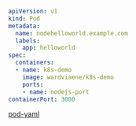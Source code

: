 ```YAML
apiVersion: v1
kind: Pod
metadata:
  name: nodehelloworld.example.com
  labels:
    app: helloworld
spec:
  containers:
  - name: k8s-demo
    image: wardviaene/k8s-demo
    ports:
    - name: nodejs-port
containerPort: 3000
```
 [pod-yaml](pod-example-page.md)
